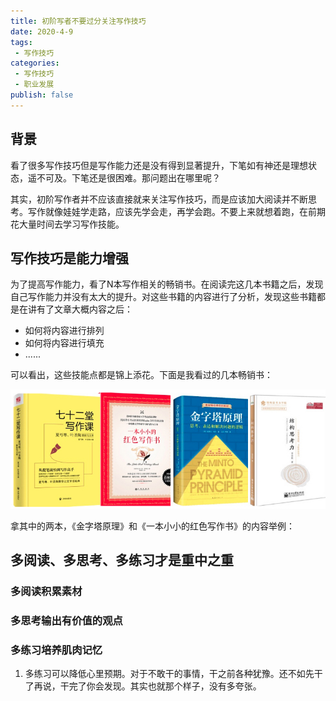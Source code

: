 ```yaml
---
title: 初阶写者不要过分关注写作技巧
date: 2020-4-9
tags:
 - 写作技巧
categories:
 - 写作技巧
 - 职业发展
publish: false
---
```


## 背景

看了很多写作技巧但是写作能力还是没有得到显著提升，下笔如有神还是理想状态，遥不可及。下笔还是很困难。那问题出在哪里呢？

其实，初阶写作者并不应该直接就来关注写作技巧，而是应该加大阅读并不断思考。写作就像娃娃学走路，应该先学会走，再学会跑。不要上来就想着跑，在前期花大量时间去学习写作技能。

<!-- more -->

## 写作技巧是能力增强

为了提高写作能力，看了N本写作相关的畅销书。在阅读完这几本书籍之后，发现自己写作能力并没有太大的提升。对这些书籍的内容进行了分析，发现这些书籍都是在讲有了文章大概内容之后：

- 如何将内容进行排列
- 如何将内容进行填充
- ......

可以看出，这些技能点都是锦上添花。下面是我看过的几本畅销书：

![image-20200409194511172](./res/writting_book.jpg)

拿其中的两本，《金字塔原理》和《一本小小的红色写作书》的内容举例：



## 多阅读、多思考、多练习才是重中之重

### 多阅读积累素材

### 多思考输出有价值的观点

### 多练习培养肌肉记忆

1. 多练习可以降低心里预期。对于不敢干的事情，干之前各种犹豫。还不如先干了再说，干完了你会发现。其实也就那个样子，没有多夸张。